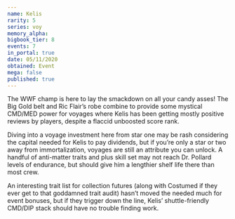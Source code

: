 ```yaml
---
name: Kelis
rarity: 5
series: voy
memory_alpha:
bigbook_tier: 8
events: 7
in_portal: true
date: 05/11/2020
obtained: Event
mega: false
published: true
---
```


The WWF champ is here to lay the smackdown on all your candy asses! The Big Gold belt and Ric Flair’s robe combine to provide some mystical CMD/MED power for voyages where Kelis has been getting mostly positive reviews by players, despite a flaccid unboosted score rank.

Diving into a voyage investment here from star one may be rash considering the capital needed for Kelis to pay dividends, but if you’re only a star or two away from immortalization, voyages are still an attribute you can unlock. A handful of anti-matter traits and plus skill set may not reach Dr. Pollard levels of endurance, but should give him a lengthier shelf life there than most crew.

An interesting trait list for collection futures (along with Costumed if they ever get to that goddamned trait audit) hasn’t moved the needed much for event bonuses, but if they trigger down the line, Kelis’ shuttle-friendly CMD/DIP stack should have no trouble finding work.
